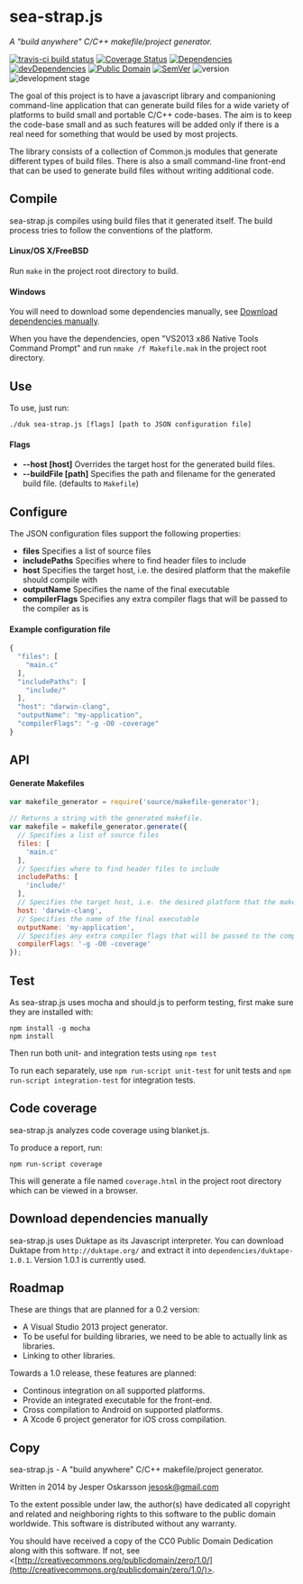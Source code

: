 # sea-strap.js
_A "build anywhere" C/C++ makefile/project generator._

[![travis-ci build status](https://travis-ci.org/redien/sea-strap.js.svg?branch=master)](https://travis-ci.org/redien/sea-strap.js) [![Coverage Status](https://img.shields.io/coveralls/redien/sea-strap.js.svg)](https://coveralls.io/r/redien/sea-strap.js?branch=master) [![Dependencies](https://david-dm.org/redien/sea-strap.js.svg)](https://david-dm.org/redien/sea-strap.js) [![devDependencies](https://david-dm.org/redien/sea-strap.js/dev-status.svg)](https://david-dm.org/redien/sea-strap.js#info=devDependencies) [![Public Domain](http://img.shields.io/badge/public%20domain%3F-yes-blue.svg)](http://creativecommons.org/publicdomain/zero/1.0/) [![SemVer](http://img.shields.io/badge/SemVer-2.0.0-blue.svg)](http://semver.org/spec/v2.0.0.html) ![version](http://img.shields.io/badge/version-0.1.0-blue.svg) ![development stage](http://img.shields.io/badge/development%20stage-alpha-orange.svg)

The goal of this project is to have a javascript library and companioning command-line application that can generate build files for a wide variety of platforms to build small and portable C/C++ code-bases. The aim is to keep the code-base small and as such features will be added only if there is a real need for something that would be used by most projects.

The library consists of a collection of Common.js modules that generate different types of build files. There is also a small command-line front-end that can be used to generate build files without writing additional code.

## Compile
sea-strap.js compiles using build files that it generated itself. The build process tries to follow the conventions of the platform.

#### Linux/OS X/FreeBSD
Run `make` in the project root directory to build.

#### Windows
You will need to download some dependencies manually, see [Download dependencies manually](#download-dependencies-manually).

When you have the dependencies, open "VS2013 x86 Native Tools Command Prompt" and run `nmake /f Makefile.mak` in the project root directory.

## Use
To use, just run:
```
./duk sea-strap.js [flags] [path to JSON configuration file]
```

#### Flags
* **--host [host]** Overrides the target host for the generated build files.
* **--buildFile [path]** Specifies the path and filename for the generated build file. (defaults to `Makefile`)

## Configure
The JSON configuration files support the following properties: 
* **files** Specifies a list of source files
* **includePaths** Specifies where to find header files to include
* **host** Specifies the target host, i.e. the desired platform that the makefile should compile with
* **outputName** Specifies the name of the final executable
* **compilerFlags** Specifies any extra compiler flags that will be passed to the compiler as is

#### Example configuration file
```javascript
{
  "files": [
    "main.c"
  ],
  "includePaths": [
    "include/"
  ],
  "host": "darwin-clang",
  "outputName": "my-application",
  "compilerFlags": "-g -O0 -coverage"
}
```

## API
#### Generate Makefiles
```javascript
var makefile_generator = require('source/makefile-generator');

// Returns a string with the generated makefile.
var makefile = makefile_generator.generate({
  // Specifies a list of source files
  files: [
    'main.c'
  ],
  // Specifies where to find header files to include
  includePaths: [
    'include/'
  ],
  // Specifies the target host, i.e. the desired platform that the makefile should compile with
  host: 'darwin-clang',
  // Specifies the name of the final executable
  outputName: 'my-application',
  // Specifies any extra compiler flags that will be passed to the compiler as is
  compilerFlags: '-g -O0 -coverage'
});
```

## Test
As sea-strap.js uses mocha and should.js to perform testing, first make sure they are installed with:
```
npm install -g mocha
npm install
```

Then run both unit- and integration tests using `npm test`

To run each separately, use `npm run-script unit-test` for unit tests and `npm run-script integration-test` for integration tests.

## Code coverage
sea-strap.js analyzes code coverage using blanket.js.

To produce a report, run:
```
npm run-script coverage
```

This will generate a file named `coverage.html` in the project root directory which can be viewed in a browser.

## Download dependencies manually
sea-strap.js uses Duktape as its Javascript interpreter. You can download Duktape from `http://duktape.org/` and extract it into `dependencies/duktape-1.0.1`. Version 1.0.1 is currently used.

## Roadmap
These are things that are planned for a 0.2 version:
* A Visual Studio 2013 project generator.
* To be useful for building libraries, we need to be able to actually link as libraries.
* Linking to other libraries.

Towards a 1.0 release, these features are planned:
* Continous integration on all supported platforms.
* Provide an integrated executable for the front-end.
* Cross compilation to Android on supported platforms.
* A Xcode 6 project generator for iOS cross compilation.

## Copy
sea-strap.js - A "build anywhere" C/C++ makefile/project generator.

Written in 2014 by Jesper Oskarsson jesosk@gmail.com

To the extent possible under law, the author(s) have dedicated all copyright
and related and neighboring rights to this software to the public domain worldwide.
This software is distributed without any warranty.

You should have received a copy of the CC0 Public Domain Dedication along with this software.
If not, see <[http://creativecommons.org/publicdomain/zero/1.0/](http://creativecommons.org/publicdomain/zero/1.0/)>.
